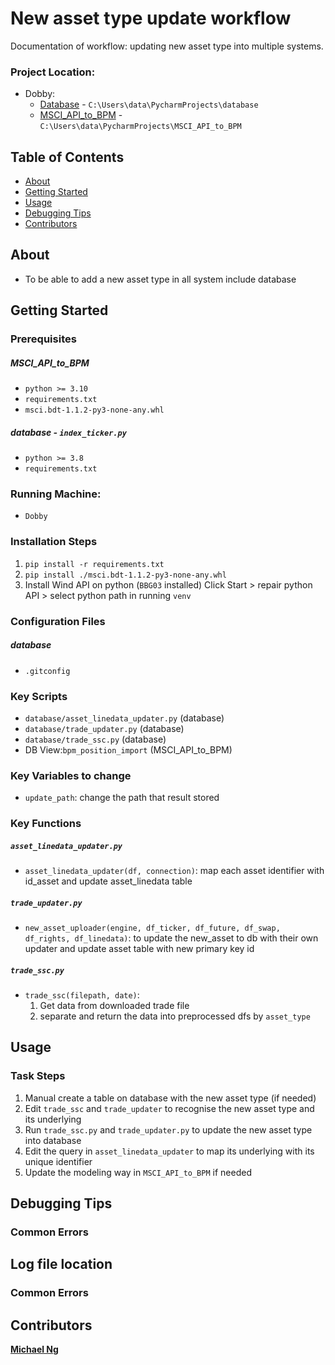# New asset type update workflow
Documentation of workflow: updating new asset type into multiple systems.

### Project Location: 
 - Dobby: 
   - [Database](https://github.com/changwookshimgaam/database.git) -  `C:\Users\data\PycharmProjects\database`
   - [MSCI_API_to_BPM](https://github.com/GAmikeng/MSCI_API_to_BPM.git) - `C:\Users\data\PycharmProjects\MSCI_API_to_BPM`
## Table of Contents
+ [About](#about)
+ [Getting Started](#getting_started)
+ [Usage](#usage)
+ [Debugging Tips](#debugging_tips)
+ [Contributors](#contributors)

## About <a name = "about"></a>
  - To be able to add a new asset type in all system include database

## Getting Started <a name = "getting_started"></a>

### Prerequisites

##### MSCI_API_to_BPM
- `python >= 3.10`
- `requirements.txt` 
- `msci.bdt-1.1.2-py3-none-any.whl`

##### database - `index_ticker.py`
- `python >= 3.8`
- `requirements.txt`

### Running Machine:
- `Dobby`

### Installation Steps
1. `pip install -r requirements.txt`
2. `pip install ./msci.bdt-1.1.2-py3-none-any.whl`
3. Install Wind API on python (`BBG03` installed)
   Click Start > repair python API > select python path in running `venv`

### Configuration Files
##### database
- `.gitconfig`

### Key Scripts
  -  `database/asset_linedata_updater.py` (database)
  -  `database/trade_updater.py` (database)
  -  `database/trade_ssc.py` (database)
  -  DB View:`bpm_position_import` (MSCI_API_to_BPM)

### Key Variables to change
  - `update_path`: change the path that result stored

### Key Functions
##### `asset_linedata_updater.py`
  - `asset_linedata_updater(df, connection)`: map each asset identifier with id_asset and update asset_linedata table
##### `trade_updater.py`
  - `new_asset_uploader(engine, df_ticker, df_future, df_swap, df_rights, df_linedata)`: to update the new_asset to db with their own updater and update asset table with new primary key id
##### `trade_ssc.py`
- `trade_ssc(filepath, date)`: 
   1. Get data from downloaded trade file
   2. separate and return the data into preprocessed dfs by `asset_type`



## Usage <a name = "usage"></a>
### Task Steps
1. Manual create a table on database with the new asset type (if needed)
2. Edit `trade_ssc` and `trade_updater` to recognise the new asset type and its underlying
3. Run `trade_ssc.py` and `trade_updater.py` to update the new asset type into database
4. Edit the query in `asset_linedata_updater` to map its underlying with its unique identifier
5. Update the modeling way in `MSCI_API_to_BPM` if needed
## Debugging Tips <a name = "debugging_tips"></a>
### Common Errors

## Log file location
### Common Errors

## Contributors<a name = "contributors"></a>
[**Michael Ng**](mailto:mikeng@gaamhk.com)